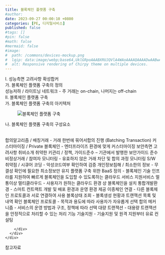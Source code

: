 ```yaml
---
title: 블록체인 플랫폼 구축
#author: 
date: 2023-09-27 00:00:10 +0800
categories: [PE, 디지털서비스]
published: false
#tags: []
#pin: false
#math: false
#mermaid: false
#image:
#  path: /commons/devices-mockup.png
#  lqip: data:image/webp;base64,UklGRpoAAABXRUJQVlA4WAoAAAAQAAAADwAABwAAQUxQSDIAAAARL0AmbZurmr57yyIiqE8oiG0bejIYEQTgqiDA9vqnsUSI6H+oAERp2HZ65qP/VIAWAFZQOCBCAAAA8AEAnQEqEAAIAAVAfCWkAALp8sF8rgRgAP7o9FDvMCkMde9PK7euH5M1m6VWoDXf2FkP3BqV0ZYbO6NA/VFIAAAA
#  alt: Responsive rendering of Chirpy theme on multiple devices.
---
```


<div class="post-wrap">
  <div class="para">
    <div class="para-title">
      I. 성능측면 고려사항 확성합커
    </div>
    <div class="para-cntnt">
      <div class="para">
        <div class="para-title">
          가. 블록체인 플랫폼 구축의 정의
        </div>
        <div class="para-cntnt">
            성능저하 / 라이트닝 네트워크 - 주 거래는 on-chain, 나머지는 off-chain
        </div>
      </div>
    </div>
  </div>
  
  <div class="para">
    <div class="para-title">
      II. 블록체인 플랫폼 구축
    </div>
    <div class="para-cntnt">
      <div class="para">
        <div class="para-title">
          가. 블록체인 플랫폼 구축의 아키텍처
        </div>
        <div class="para-cntnt">
          <figure class="post-figure">
            <img src="/assets/img/posts/블록체인-플랫폼-구축.png" alt="블록체인 플랫폼 구축">
<!--            <figcaption>Source: Unveiling the Metaverse: Exploring Emerging Trends, Multifaceted Perspectives, and Future Challenges</figcaption>-->
          </figure>
        </div>
      </div>
      <div class="para">
        <div class="para-title">
          나. 블록체인 플랫폼 구축의 구성요소
        </div>
        <div class="para-cntnt">
          <table class="post-table">
          </table>
            합의알고리즘 / 배칭거래 - 거래 한번에 묶어서합의 진행 (Batching Transaction)
  커스터마이징 / Private 블록체인 - 엔터프라이즈 환경에 맞게 커스터마이징
보안측면 고려사항 취비소개
  취약한 키관리 / 정책, 가이드준수 – 기관에서 발행한 보안가이드 준수
  비정상거래 / 참여자 모니터링 - 유효하지 않은 거래 차단 및 합의 과정 모니터링
  S/W 취약점 / 시큐어 코딩 - 악성코드여부 확인하여 검증
  개인정보침해 / 최소한의 정보 - 무결성 확인에 필요한 최소정보만 유지
플랫폼 구축 위한 BaaS 
  정의 - 블록체인 기술 인프라를 지원하여 빠르게 블록체인을 도입할 수 있도록하는 클라우드 서비스
  지원서비스 멀통이상
    멀티클라우드 - 사용자가 원하는 클라우드 환경 상 블록체인을 설치
    통합개발환경 - 스마트 컨트랙트 개발 및 배포 환경과 운영 환경 제공
    이종체인 연결 - 다른 블록체인 프로토콜과 서로 연결하여 사용
    블록상태 조회 - 블록생성 현황과 트랜잭션 목록 및 내역 확인
    블록체인 프로토콜 - 목적과 용도에 따라 사용자가 자유롭게 선택
    합의 메커니즘 - 서비스의 운영 방법과 구조, 정책에 따라 선택
    대량 트랜잭션 - 대용량 트랜잭션을 안정적으로 처리할 수 있는 처리 기능
    기술지원 - 기술지원 및 원격 지원부터 유료 컨설팅

        </div>
      </div>
    </div>
  </div>

  <div class="refr-wrap">
    <div class="refr-title">
        참고자료
    </div>
    <ol class="refr-list">
    <!--    <li>(나현식, 최대선) <a target="_blank" href="https://scienceon.kisti.re.kr/commons/util/originalView.do?cn=JAKO202225948430499&oCn=JAKO202225948430499&dbt=JAKO&journal=NJOU00291864">메타버스 보안 위협 요소 및 대응 방안 검토</a></li>-->
    <!--    <li>(M. Uddin, S. Manickam, H. Ullah, M. Obaidat and A. Dandoush) <a target="_blank" href="https://ieeexplore.ieee.org/abstract/document/10138386">Unveiling the Metaverse: Exploring Emerging Trends, Multifaceted Perspectives, and Future Challenges</a></li>-->
    </ol>
  </div>
</div>

